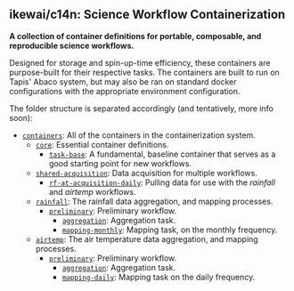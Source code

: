 ## ikewai/c14n: Science Workflow Containerization

**A collection of container definitions for portable, composable, and reproducible science workflows.**

Designed for storage and spin-up-time efficiency, these containers are purpose-built for their respective tasks. The containers are built to run on Tapis' Abaco system, but may also be ran on standard docker configurations with the appropriate environment configuration.

The folder structure is separated accordingly (and tentatively, more info soon):
* [`containers`](/containers): All of the containers in the containerization system.
	* [`core`](/containers/core): Essential container definitions.
        * [`task-base`](/containers/core/task-base): A fundamental, baseline container that serves as a good starting point for new workflows.
    * [`shared-acquisition`](/containers/shared-acquisition): Data acquisition for multiple workflows.
	    * [`rf-at-acquisition-daily`](/containers/shared-acquisition/rf-at-acquisition-daily): Pulling data for use with the _rainfall_ and _airtemp_ workflows.
    * [`rainfall`](/containers/rainfall): The rainfall data aggregation, and mapping processes.
	    * [`preliminary`](/containers/rainfall/preliminary): Preliminary workflow.
		    * [`aggregation`](/containers/rainfall/preliminary/aggregation): Aggregation task.
		    * [`mapping-monthly`](/containers/rainfall/preliminary/mapping-monthly): Mapping task, on the monthly frequency.
    * [`airtemp`](/containers/airtemp): The air temperature data aggregation, and mapping processes.
	    * [`preliminary`](/containers/airtemp/preliminary): Preliminary workflow.
		    * [`aggregation`](/containers/airtemp/preliminary/aggregation): Aggregation task. 
		    * [`mapping-daily`](/containers/airtemp/preliminary/mapping-daily): Mapping task on the daily frequency.
